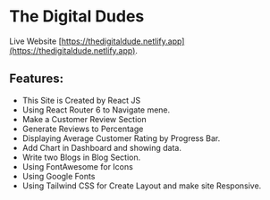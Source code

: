 # The Digital Dudes

Live Website [https://thedigitaldude.netlify.app](https://thedigitaldude.netlify.app).

## Features:

-   This Site is Created by React JS
-   Using React Router 6 to Navigate mene.
-   Make a Customer Review Section
-   Generate Reviews to Percentage
-   Displaying Average Customer Rating by Progress Bar.
-   Add Chart in Dashboard and showing data.
-   Write two Blogs in Blog Section.
-   Using FontAwesome for Icons
-   Using Google Fonts
-   Using Tailwind CSS for Create Layout and make site Responsive.
